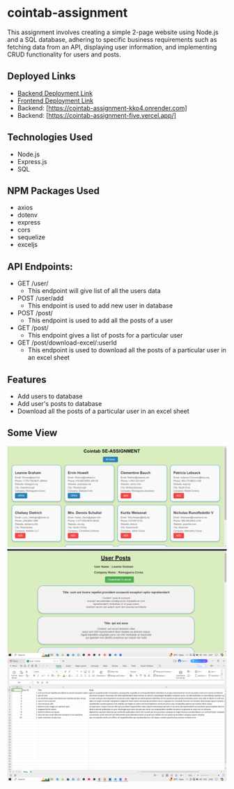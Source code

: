 # cointab-assignment

This assignment involves creating a simple 2-page website using Node.js and a SQL database, adhering to specific business requirements such as fetching data from an API, displaying user information, and implementing CRUD functionality for users and posts.

## Deployed Links
- [Backend Deployment Link](https://cointab-assignment-kko4.onrender.com)
- [Frontend Deployment Link](https://cointab-assignment-five.vercel.app/)
- Backend: [https://cointab-assignment-kko4.onrender.com]
- Backend: [https://cointab-assignment-five.vercel.app/]

## 

## Technologies Used
- Node.js
- Express.js
- SQL

## NPM Packages Used
- axios
- dotenv
- express
- cors
- sequelize
- exceljs


## API Endpoints:
- GET /user/
  - This endpoint will give list of all the users data
- POST /user/add
  - This endpoint is used to add new user in database
- POST /post/
   - This endpoint is used to add all the posts of a user
- GET /post/
  - This endpoint gives a list of posts for a particular user
- GET /post/download-excel/:userId
  - This endpoint is used to download all the posts of a particular user in an excel sheet
 
## Features
- Add users to database
- Add user's posts to database
- Download all the posts of a particular user in an excel sheet

## Some View
 <img src="./frontend/assets/Screenshot (402).png">

 <img src="./frontend/assets/Screenshot (403).png">

 <img src="./frontend/assets/Screenshot (404).png">
